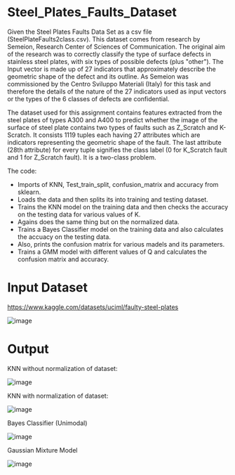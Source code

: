 # Steel_Plates_Faults_Dataset

Given the Steel Plates Faults Data Set as a csv file (SteelPlateFaults2class.csv). This dataset comes from research by Semeion, Research Center of Sciences of
Communication. The original aim of the research was to correctly classify the type of surface
defects in stainless steel plates, with six types of possible defects (plus "other"). The Input vector is
made up of 27 indicators that approximately describe the geometric shape of the defect and its
outline. As Semeion was commissioned by the Centro Sviluppo Materiali (Italy) for this task and
therefore the details of the nature of the 27 indicators used as input vectors or the types of the 6
classes of defects are confidential.

The dataset used for this assignment contains features extracted from the steel plates of types A300
and A400 to predict whether the image of the surface of steel plate contains two types of faults such
as Z_Scratch and K-Scratch. It consists 1119 tuples each having 27 attributes which are indicators
representing the geometric shape of the fault. The last attribute (28th attribute) for every tuple
signifies the class label (0 for K_Scratch fault and 1 for Z_Scratch fault). It is a two-class problem.


The code:

* Imports of KNN, Test_train_split, confusion_matrix and accuracy from sklearn.
* Loads the data and then splits its into training and testing dataset.
* Trains the KNN model on the training data and then checks the accuracy on the testing data for various values of K.
* Agains does the same thing but on the normalized data.
* Trains a Bayes Classifier model on the training data and also calculates the accuacy on the testing data.
* Also, prints the confusion matrix for various madels and its parameters.
* Trains a GMM model with different values of Q and calculates the confusion matrix and accuracy.


# Input Dataset

https://www.kaggle.com/datasets/uciml/faulty-steel-plates

![image](https://user-images.githubusercontent.com/119813195/228888338-b5597948-fe46-4eb3-966a-84ab47247832.png)

# Output 

KNN without normalization of dataset:

![image](https://user-images.githubusercontent.com/119813195/228889159-88e28924-fe7c-4e09-bb17-d9dc694b1c59.png)

KNN with normalization of dataset:

![image](https://user-images.githubusercontent.com/119813195/228889459-f83ceb5d-7bdd-4c7f-bbf2-2d5a6a47a2ab.png)

Bayes Classifier (Unimodal)

![image](https://user-images.githubusercontent.com/119813195/228889768-eae14ce7-35ea-46d0-8c31-f1664017db6d.png)

Gaussian Mixture Model

![image](https://user-images.githubusercontent.com/119813195/228890426-fcd2075f-a01f-4903-b490-e48d9c8800ea.png)


